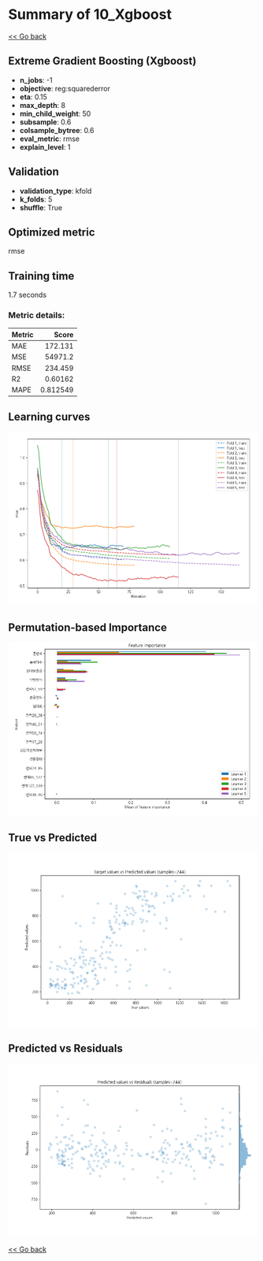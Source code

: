 # Summary of 10_Xgboost

[<< Go back](../README.md)


## Extreme Gradient Boosting (Xgboost)
- **n_jobs**: -1
- **objective**: reg:squarederror
- **eta**: 0.15
- **max_depth**: 8
- **min_child_weight**: 50
- **subsample**: 0.6
- **colsample_bytree**: 0.6
- **eval_metric**: rmse
- **explain_level**: 1

## Validation
 - **validation_type**: kfold
 - **k_folds**: 5
 - **shuffle**: True

## Optimized metric
rmse

## Training time

1.7 seconds

### Metric details:
| Metric   |        Score |
|:---------|-------------:|
| MAE      |   172.131    |
| MSE      | 54971.2      |
| RMSE     |   234.459    |
| R2       |     0.60162  |
| MAPE     |     0.812549 |



## Learning curves
![Learning curves](learning_curves.png)

## Permutation-based Importance
![Permutation-based Importance](permutation_importance.png)
## True vs Predicted

![True vs Predicted](true_vs_predicted.png)


## Predicted vs Residuals

![Predicted vs Residuals](predicted_vs_residuals.png)



[<< Go back](../README.md)
